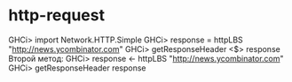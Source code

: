 # http-request

GHCi> import Network.HTTP.Simple
GHCi> response = httpLBS "http://news.ycombinator.com"
GHCi> getResponseHeader <$> response
Второй метод:
GHCi> response <- httpLBS "http://news.ycombinator.com"
GHCi> getResponseHeader response
